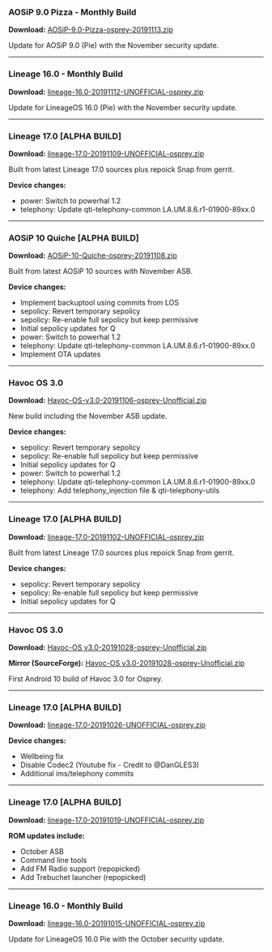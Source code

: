 ### AOSiP 9.0 Pizza - Monthly Build

**Download:** [AOSiP-9.0-Pizza-osprey-20191113.zip](https://www.androidfilehost.com/?fid=4349826312261628087)

Update for AOSiP 9.0 (Pie) with the November security update.

<hr>

### Lineage 16.0 - Monthly Build

**Download:** [lineage-16.0-20191112-UNOFFICIAL-osprey.zip](https://www.androidfilehost.com/?fid=4349826312261627000)

Update for LineageOS 16.0 (Pie) with the November security update.

<hr>

### Lineage 17.0 [ALPHA BUILD]

**Download:** [lineage-17.0-20191109-UNOFFICIAL-osprey.zip](https://sourceforge.net/projects/chil360-android/files/lineage-17.0/osprey/lineage-17.0-20191109-UNOFFICIAL-osprey.zip/download)

Built from latest Lineage 17.0 sources plus repoick Snap from gerrit.

**Device changes:**
- power: Switch to powerhal 1.2
- telephony: Update qti-telephony-common LA.UM.8.6.r1-01900-89xx.0

<hr>

### AOSiP 10 Quiche [ALPHA BUILD]

**Download:** [AOSiP-10-Quiche-osprey-20191108.zip](https://sourceforge.net/projects/chil360-android/files/aosip-10.0/osprey/AOSiP-10-Quiche-osprey-20191108.zip/download)

Built from latest AOSiP 10 sources with November ASB.

**Device changes:**
- Implement backuptool using commits from LOS
- sepolicy: Revert temporary sepolicy
- sepolicy: Re-enable full sepolicy but keep permissive
- Initial sepolicy updates for Q
- power: Switch to powerhal 1.2
- telephony: Update qti-telephony-common LA.UM.8.6.r1-01900-89xx.0
- Implement OTA updates

<hr>

### Havoc OS 3.0

**Download:** [Havoc-OS-v3.0-20191106-osprey-Unofficial.zip](https://sourceforge.net/projects/chil360-android/files/havoc-3.x/osprey/Havoc-OS-v3.0-20191106-osprey-Unofficial.zip/download)

New build including the November ASB update.

**Device changes:**
- sepolicy: Revert temporary sepolicy
- sepolicy: Re-enable full sepolicy but keep permissive
- Initial sepolicy updates for Q
- power: Switch to powerhal 1.2
- telephony: Update qti-telephony-common LA.UM.8.6.r1-01900-89xx.0
- telephony: Add telephony_injection file & qti-telephony-utils

<hr>

### Lineage 17.0 [ALPHA BUILD]

**Download:** [lineage-17.0-20191102-UNOFFICIAL-osprey.zip](https://sourceforge.net/projects/chil360-android/files/lineage-17.0/osprey/lineage-17.0-20191102-UNOFFICIAL-osprey.zip/download)

Built from latest Lineage 17.0 sources plus repoick Snap from gerrit.

**Device changes:**
- sepolicy: Revert temporary sepolicy
- sepolicy: Re-enable full sepolicy but keep permissive
- Initial sepolicy updates for Q

<hr>

### Havoc OS 3.0

**Download:** [Havoc-OS v3.0-20191028-osprey-Unofficial.zip](https://www.androidfilehost.com/?fid=4349826312261608861)

**Mirror (SourceForge):** [Havoc-OS v3.0-20191028-osprey-Unofficial.zip](https://sourceforge.net/projects/chil360-android/files/havoc-3.x/osprey/Havoc-OS-v3.0-20191028-osprey-Unofficial.zip/download)

First Android 10 build of Havoc 3.0 for Osprey.

<hr>

### Lineage 17.0 [ALPHA BUILD]

**Download:** [lineage-17.0-20191026-UNOFFICIAL-osprey.zip](https://sourceforge.net/projects/chil360-android/files/lineage-17.0/osprey/lineage-17.0-20191026-UNOFFICIAL-osprey.zip/download)

**Device changes:**
- Wellbeing fix
- Disable Codec2 (Youtube fix - Credit to @DanGLES3)
- Additional ims/telephony commits

<hr>

### Lineage 17.0 [ALPHA BUILD]

**Download:** [lineage-17.0-20191019-UNOFFICIAL-osprey.zip](https://sourceforge.net/projects/chil360-android/files/lineage-17.0/osprey/lineage-17.0-20191019-UNOFFICIAL-osprey.zip/download)

**ROM updates include:**
- October ASB
- Command line tools
- Add FM Radio support (repopicked)
- Add Trebuchet launcher (repopicked)

<hr>

### Lineage 16.0 - Monthly Build

**Download:** [lineage-16.0-20191015-UNOFFICIAL-osprey.zip](https://www.androidfilehost.com/?fid=1899786940962609019)

Update for LineageOS 16.0 Pie with the October security update.

